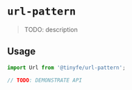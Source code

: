 # `url-pattern`

> TODO: description

## Usage

```js
import Url from '@tinyfe/url-pattern';

// TODO: DEMONSTRATE API
```
